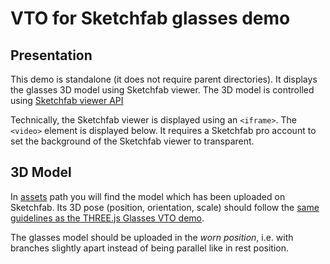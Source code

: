 # VTO for Sketchfab glasses demo


## Presentation

This demo is standalone (it does not require parent directories).
It displays the glasses 3D model using Sketchfab viewer.
The 3D model is controlled using [Sketchfab viewer API](https://sketchfab.com/developers/viewer)

Technically, the Sketchfab viewer is displayed using an `<iframe>`. The `<video>` element is displayed below.
It requires a Sketchfab pro account to set the background of the Sketchfab viewer to transparent.


## 3D Model

In [assets](assets) path you will find the model which has been uploaded on Sketchfab.
Its 3D pose (position, orientation, scale) should follow the [same guidelines as the THREE.js Glasses VTO demo](/demos/VTOGlasses#positioning-and-scaling).

The glasses model should be uploaded in the *worn position*, i.e. with branches slightly apart instead of being parallel like in rest position.
